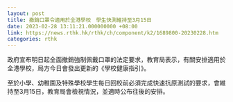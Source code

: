 ```yaml
---
layout: post
title: 撤銷口罩令適用於全港學校　學生快測維持至3月15日
date: 2023-02-28 13:11:21.000000000 +08:00
link: https://news.rthk.hk/rthk/ch/component/k2/1689800-20230228.htm
categories: rthk
---
```


政府宣布明日起全面撤銷強制佩戴口罩的法定要求，教育局表示，有關安排適用於全港學校，局方今日會發出更新的《學校健康指引》。

至於小學、幼稚園及特殊學校學生每日回校前必須完成快速抗原測試的要求，會維持至3月15日，教育局會檢視情況，並適時公布往後的安排。
